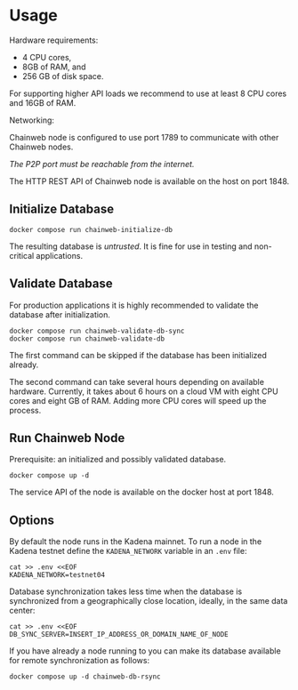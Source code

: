Usage
=====

Hardware requirements:

* 4 CPU cores,
* 8GB of RAM, and
* 256 GB of disk space.

For supporting higher API loads we recommend to use at least 8 CPU cores and
16GB of RAM.

Networking:

Chainweb node is configured to use port 1789 to communicate with other Chainweb
nodes.

*The P2P port must be reachable from the internet.*

The HTTP REST API of Chainweb node is available on the host on port 1848.

Initialize Database
-------------------

```
docker compose run chainweb-initialize-db
```

The resulting database is *untrusted*. It is fine for use in testing and
non-critical applications.

Validate Database
-----------------

For production applications it is highly recommended to validate the database
after initialization.

```
docker compose run chainweb-validate-db-sync
docker compose run chainweb-validate-db
```

The first command can be skipped if the database has been initialized already.

The second command can take several hours depending on available hardware.
Currently, it takes about 6 hours on a cloud VM with eight CPU cores and eight
GB of RAM. Adding more CPU cores will speed up the process.

Run Chainweb Node
-----------------

Prerequisite: an initialized and possibly validated database.

```
docker compose up -d
```

The service API of the node is available on the docker host at port 1848.

Options
-------

By default the node runs in the Kadena mainnet. To run a node in the Kadena
testnet define the `KADENA_NETWORK` variable in an `.env` file:

```
cat >> .env <<EOF
KADENA_NETWORK=testnet04
```

Database synchronization takes less time when the database is synchronized
from a geographically close location, ideally, in the same data center:

```
cat >> .env <<EOF
DB_SYNC_SERVER=INSERT_IP_ADDRESS_OR_DOMAIN_NAME_OF_NODE
```

If you have already a node running to you can make its database available for
remote synchronization as follows:

```
docker compose up -d chainweb-db-rsync
```

